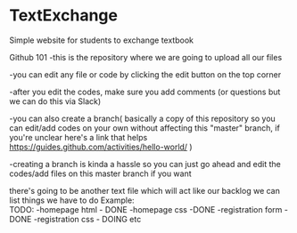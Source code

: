 # TextExchange
Simple website for students to exchange textbook

Github 101
-this is the repository where we are going to upload all our files

-you can edit any file or code by clicking the edit button on the top corner

-after you edit the codes, make sure you add comments (or questions but we can do this via Slack)

-you can also create a branch( basically a copy of this repository so you can edit/add codes on your own without affecting this "master" branch, if you're unclear here's a link that helps https://guides.github.com/activities/hello-world/ )

-creating a branch is kinda a hassle so you can just go ahead and edit the codes/add files on this master branch if you want

there's going to be another text file which will act like our backlog
we can list things we have to do 
Example:  
TODO:
-homepage html - DONE 
-homepage css -DONE
-registration form - DONE
-registration css - DOING
etc


